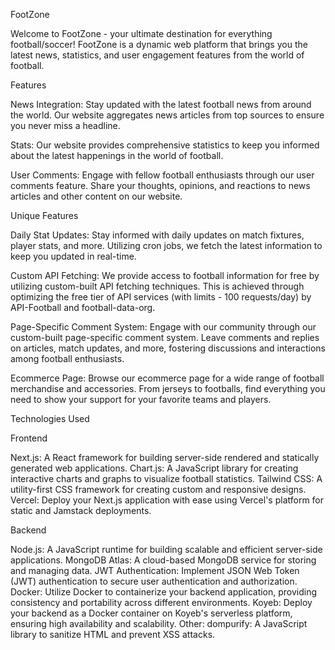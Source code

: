 FootZone

Welcome to FootZone - your ultimate destination for everything football/soccer! FootZone is a dynamic web platform that brings you the latest news, statistics, and user engagement features from the world of football.

Features

News Integration:
Stay updated with the latest football news from around the world. Our website aggregates news articles from top sources to ensure you never miss a headline.

Stats:
Our website provides comprehensive statistics to keep you informed about the latest happenings in the world of football.

User Comments:
Engage with fellow football enthusiasts through our user comments feature. Share your thoughts, opinions, and reactions to news articles and other content on our website.

Unique Features

Daily Stat Updates:
Stay informed with daily updates on match fixtures, player stats, and more. Utilizing cron jobs, we fetch the latest information to keep you updated in real-time.

Custom API Fetching:
We provide access to football information for free by utilizing custom-built API fetching techniques. This is achieved through optimizing the free tier of API services (with limits - 100 requests/day) by API-Football and football-data-org.

Page-Specific Comment System:
Engage with our community through our custom-built page-specific comment system. Leave comments and replies on articles, match updates, and more, fostering discussions and interactions among football enthusiasts.

Ecommerce Page:
Browse our ecommerce page for a wide range of football merchandise and accessories. From jerseys to footballs, find everything you need to show your support for your favorite teams and players.

Technologies Used

Frontend

Next.js: A React framework for building server-side rendered and statically generated web applications.
Chart.js: A JavaScript library for creating interactive charts and graphs to visualize football statistics.
Tailwind CSS: A utility-first CSS framework for creating custom and responsive designs.
Vercel: Deploy your Next.js application with ease using Vercel's platform for static and Jamstack deployments.

Backend

Node.js: A JavaScript runtime for building scalable and efficient server-side applications.
MongoDB Atlas: A cloud-based MongoDB service for storing and managing data.
JWT Authentication: Implement JSON Web Token (JWT) authentication to secure user authentication and authorization.
Docker: Utilize Docker to containerize your backend application, providing consistency and portability across different environments.
Koyeb: Deploy your backend as a Docker container on Koyeb's serverless platform, ensuring high availability and scalability.
Other:
dompurify: A JavaScript library to sanitize HTML and prevent XSS attacks.
